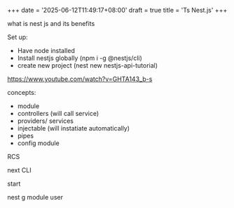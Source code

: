 +++
date = '2025-06-12T11:49:17+08:00'
draft = true
title = 'Ts Nest.js'
+++

what is nest js and its benefits

Set up:

- Have node installed
- Install nestjs globally (npm i -g @nestjs/cli)
- create new project (nest new nestjs-api-tutorial)

https://www.youtube.com/watch?v=GHTA143_b-s

concepts:

- module
- controllers (will call service)
- providers/ services
- injectable (will instatiate automatically)
- pipes
- config module


RCS

next CLI

start

nest g module user
